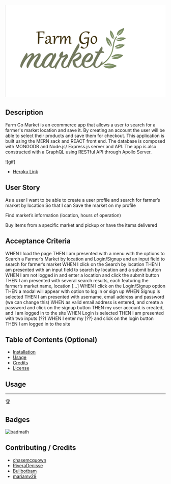 
# ![Farm-Go](client/src/assets/logo.jpg)



## Description 
 Farm Go Market is an ecommerce app that allows a user to search for a farmer's market location and save it. By creating an account the user will be able to select their products and save them for checkout. This application is built using the MERN sack and REACT front end. The database is composed with MONGODB and Node.js/ Express.js server and API. The app is also constructed with a GraphQL using RESTful API through Apollo Server. 

![gif]
* [Heroku Link]()


## User Story 
As a user
I want to be able to create a user profile and search for farmer’s market by location
So that I can
Save the market on my profile


Find market’s information (location, hours of operation)


Buy items from a specific market and pickup or have the items delivered


## Acceptance Criteria 
WHEN I load the page
THEN I am presented with a menu with the options to Search a Farmer’s Market by location and Login/Signup and an input field to search for farmer’s market
WHEN I click on the Search by location
THEN I am presented with an input field to search by location and a submit button
WHEN I am not logged in and enter a location and click the submit button
THEN I am presented with several search results, each featuring the farmer’s market name, location […]
WHEN I click on the Login/Signup option
THEN a modal will appear with option to log in or sign up
WHEN Signup is selected
THEN I am presented with username, email address and password (we can change this)
WHEN as valid email address is entered, and create a password and click on the signup button
THEN my user account is created, and I am logged in to the site
WHEN Login is selected
THEN I am presented with two inputs (??)
WHEN I enter my [??} and click on the login button
THEN I am logged in to the site



## Table of Contents (Optional)



* [Installation](#installation)
* [Usage](#usage)
* [Credits](#credits)
* [License](#license)


## Usage 


---

🏆 
## Badges

![badmath](https://img.shields.io/github/languages/top/nielsenjared/badmath)

## Contributing / Credits

* [chasemcquown](https://github.com/chasemcquown)
* [RiveraDenisse](https://github.com/RiveraDenisse)
* [Bullbotbam](https://github.com/Bullbotbam)
* [mariamv29](https://github.com/mariamv29/README-generator.git)